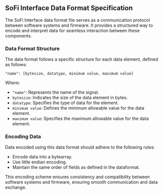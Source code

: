 ## SoFi Interface Data Format Specification

The SoFi Interface data format file serves as a communication protocol between software systems and firmware. It provides a structured way to encode and interpret data for seamless interaction between these components.

### Data Format Structure

The data format follows a specific structure for each data element, defined as follows:

```"name":
"name": [bytesize, datatype, minimum value, maximum value]
```

Where:

* `"name"`: Represents the name of the signal.
* `bytesize`: Indicates the size of the data element in bytes.
* `datatype`: Specifies the type of data for the element.
* `minimum value`: Defines the minimum allowable value for the data element.
* `maximum value`: Specifies the maximum allowable value for the data element.

### Encoding Data

Data encoded using this data format should adhere to the following rules:

* Encode data into a bytearray.
* Use little endian encoding.
* Maintain the same order of fields as defined in the dataformat.

This encoding scheme ensures consistency and compatibility between software systems and firmware, ensuring smooth communication and data exchange.
